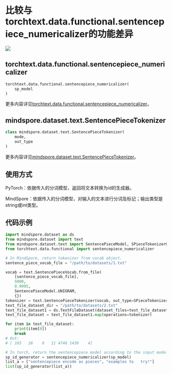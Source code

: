 # 比较与torchtext.data.functional.sentencepiece_numericalizer的功能差异

<a href="https://gitee.com/mindspore/docs/blob/r1.8/docs/mindspore/source_zh_cn/note/api_mapping/pytorch_diff/SentencePieceTokenizer_Out_INT.md" target="_blank"><img src="https://mindspore-website.obs.cn-north-4.myhuaweicloud.com/website-images/r1.8/resource/_static/logo_source.png"></a>

## torchtext.data.functional.sentencepiece_numericalizer

```python
torchtext.data.functional.sentencepiece_numericalizer(
    sp_model
)
```

更多内容详见[torchtext.data.functional.sentencepiece_numericalizer](https://pytorch.org/text/0.10.0/data_functional.html#sentencepiece-numericalizer)。

## mindspore.dataset.text.SentencePieceTokenizer

```python
class mindspore.dataset.text.SentencePieceTokenizer(
    mode,
    out_type
)
```

更多内容详见[mindspore.dataset.text.SentencePieceTokenizer](https://mindspore.cn/docs/zh-CN/r1.8/api_python/dataset_text/mindspore.dataset.text.SentencePieceTokenizer.html#mindspore.dataset.text.SentencePieceTokenizer)。

## 使用方式

PyTorch：依据传入的分词模型，返回将文本转换为id的生成器。

MindSpore：依据传入的分词模型，对输入的文本进行分词及标记；输出类型是string或int类型。

## 代码示例

```python
import mindspore.dataset as ds
from mindspore.dataset import text
from mindspore.dataset.text import SentencePieceModel, SPieceTokenizerOutType
from torchtext.data.functional import sentencepiece_numericalizer

# In MindSpore, return tokenizer from vocab object.
sentence_piece_vocab_file = "/path/to/datasets/1.txt"

vocab = text.SentencePieceVocab.from_file(
    [sentence_piece_vocab_file],
    5000,
    0.9995,
    SentencePieceModel.UNIGRAM,
    {})
tokenizer = text.SentencePieceTokenizer(vocab, out_type=SPieceTokenizerOutType.INT)
text_file_dataset_dir = "/path/to/datasets/2.txt"
text_file_dataset1 = ds.TextFileDataset(dataset_files=text_file_dataset_dir)
text_file_dataset = text_file_dataset1.map(operations=tokenizer)

for item in text_file_dataset:
    print(item[0])
    break
# Out:
# [ 165   28    8   11 4746 1430    4]

# In torch, return the sentencepiece model according to the input model path.
sp_id_generator = sentencepiece_numericalizer(sp_model)
list_a = ["sentencepiece encode as pieces", "examples to   try!"]
list(sp_id_generator(list_a))
```
